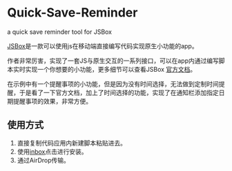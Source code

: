 # Quick-Save-Reminder
a quick save reminder tool for JSBox

[JSBox](https://itunes.apple.com/cn/app/jsbox/id1312014438?mt=8)是一款可以使用js在移动端直接编写代码实现原生小功能的app。

作者非常厉害，实现了一套JS与原生交互的一系列接口，可以在app内通过编写脚本实时实现一个你想要的小功能，更多细节可以查看JSBox [官方文档](https://docs.xteko.com)。

在示例中有一个提醒事项的小功能，但是因为没有时间选择，无法做到定制时间提醒，于是看了一下官方文档，加上了时间选择的功能，实现了在通知栏添加指定日期提醒事项的效果，非常方便。



## 使用方式

1. 直接复制代码应用内新建脚本粘贴进去。
2. 使用[inbox](jsbox://install?url=http%3A%2F%2Ft.cn%2FRYMi2nQ&name=Inbox&icon=icon_019.png)点击进行安装。
3. 通过AirDrop传输。





